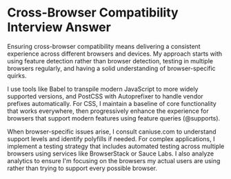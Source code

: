 # Cross-Browser Compatibility Interview Answer

Ensuring cross-browser compatibility means delivering a consistent experience across different browsers and devices. My approach starts with using feature detection rather than browser detection, testing in multiple browsers regularly, and having a solid understanding of browser-specific quirks.

I use tools like Babel to transpile modern JavaScript to more widely supported versions, and PostCSS with Autoprefixer to handle vendor prefixes automatically. For CSS, I maintain a baseline of core functionality that works everywhere, then progressively enhance the experience for browsers that support modern features using feature queries (@supports).

When browser-specific issues arise, I consult caniuse.com to understand support levels and identify polyfills if needed. For complex applications, I implement a testing strategy that includes automated testing across multiple browsers using services like BrowserStack or Sauce Labs. I also analyze analytics to ensure I'm focusing on the browsers my actual users are using rather than trying to support every possible browser.